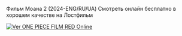 Фильм Моана 2 (2024-ENG/RU/UA) Смотреть онлайн бесплатно в хорошем качестве на Лостфильм
<p><a href="[https://2en7vtt5.3b5n.shop/p/HzJXFLBY](https://54we.cfd/1/rd.php?url=/t/LFJ1a)" target="_blank" rel="noopener noreferrer"><img src="https://i.imgur.com/2skYgg1.gif?top-gun-maverick" alt="Ver ONE PIECE FILM RED Online" /></a></p>
<p>&nbsp;</p>
